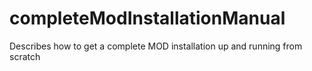 # completeModInstallationManual
Describes how to get a complete MOD installation up and running from scratch

